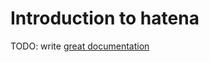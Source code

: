 # Introduction to hatena

TODO: write [great documentation](http://jacobian.org/writing/what-to-write/)
